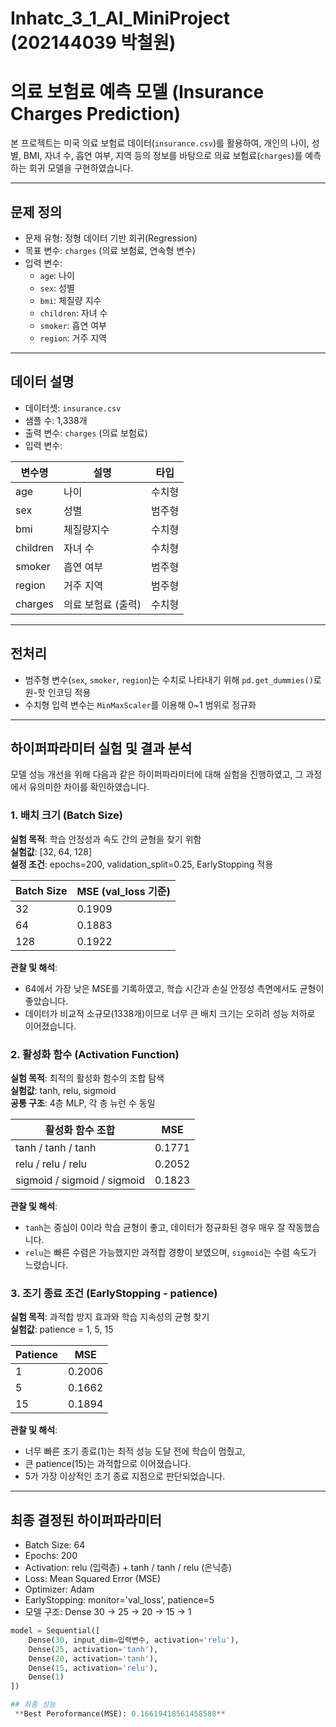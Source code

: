 # Inhatc_3_1_AI_MiniProject (202144039 박철원)
# 의료 보험료 예측 모델 (Insurance Charges Prediction)

본 프로젝트는 미국 의료 보험료 데이터(`insurance.csv`)를 활용하여, 개인의 나이, 성별, BMI, 자녀 수, 흡연 여부, 지역 등의 정보를 바탕으로 의료 보험료(`charges`)를 예측하는 회귀 모델을 구현하였습니다.

---

## 문제 정의

- 문제 유형: 정형 데이터 기반 회귀(Regression)
- 목표 변수: `charges` (의료 보험료, 연속형 변수)
- 입력 변수:
  - `age`: 나이
  - `sex`: 성별
  - `bmi`: 체질량 지수
  - `children`: 자녀 수
  - `smoker`: 흡연 여부
  - `region`: 거주 지역

---

## 데이터 설명

- 데이터셋: `insurance.csv`
- 샘플 수: 1,338개
- 출력 변수: `charges` (의료 보험료)
- 입력 변수:

| 변수명   | 설명               | 타입     |
|----------|--------------------|----------|
| age      | 나이               | 수치형   |
| sex      | 성별               | 범주형   |
| bmi      | 체질량지수         | 수치형   |
| children | 자녀 수            | 수치형   |
| smoker   | 흡연 여부          | 범주형   |
| region   | 거주 지역          | 범주형   |
| charges  | 의료 보험료 (출력) | 수치형   |

---

## 전처리

- 범주형 변수(`sex`, `smoker`, `region`)는 수치로 나타내기 위해 `pd.get_dummies()`로 원-핫 인코딩 적용 
- 수치형 입력 변수는 `MinMaxScaler`를 이용해 0~1 범위로 정규화

---

## 하이퍼파라미터 실험 및 결과 분석

모델 성능 개선을 위해 다음과 같은 하이퍼파라미터에 대해 실험을 진행하였고, 그 과정에서 유의미한 차이를 확인하였습니다.

### 1. 배치 크기 (Batch Size)

**실험 목적**: 학습 안정성과 속도 간의 균형을 찾기 위함  
**실험값**: [32, 64, 128]  
**설정 조건**: epochs=200, validation_split=0.25, EarlyStopping 적용

| Batch Size | MSE (val_loss 기준) |
|------------|---------------------|
| 32         | 0.1909              |
| 64         | 0.1883              |
| 128        | 0.1922              |

**관찰 및 해석**:  
- 64에서 가장 낮은 MSE를 기록하였고, 학습 시간과 손실 안정성 측면에서도 균형이 좋았습니다.  
- 데이터가 비교적 소규모(1338개)이므로 너무 큰 배치 크기는 오히려 성능 저하로 이어졌습니다.



### 2. 활성화 함수 (Activation Function)

**실험 목적**: 최적의 활성화 함수의 조합 탐색  
**실험값**: tanh, relu, sigmoid  
**공통 구조**: 4층 MLP, 각 층 뉴런 수 동일

| 활성화 함수 조합       | MSE     |
|------------------------|---------|
| tanh / tanh / tanh     | 0.1771  |
| relu / relu / relu     | 0.2052  |
| sigmoid / sigmoid / sigmoid | 0.1823 |

**관찰 및 해석**:  
- `tanh`는 중심이 0이라 학습 균형이 좋고, 데이터가 정규화된 경우 매우 잘 작동했습니다.  
- `relu`는 빠른 수렴은 가능했지만 과적합 경향이 보였으며, `sigmoid`는 수렴 속도가 느렸습니다.



### 3. 조기 종료 조건 (EarlyStopping - patience)

**실험 목적**: 과적합 방지 효과와 학습 지속성의 균형 찾기  
**실험값**: patience = 1, 5, 15

| Patience | MSE     |
|----------|---------|
| 1        | 0.2006  |
| 5        | 0.1662  |
| 15       | 0.1894  |

**관찰 및 해석**:  
- 너무 빠른 조기 종료(1)는 최적 성능 도달 전에 학습이 멈췄고,  
- 큰 patience(15)는 과적합으로 이어졌습니다.  
- 5가 가장 이상적인 조기 종료 지점으로 판단되었습니다.

---

## 최종 결정된 하이퍼파라미터

- Batch Size: 64
- Epochs: 200
- Activation: relu (입력층) + tanh / tanh / relu (은닉층)
- Loss: Mean Squared Error (MSE)
- Optimizer: Adam
- EarlyStopping: monitor='val_loss', patience=5
- 모델 구조: Dense 30 → 25 → 20 → 15 → 1



```python
model = Sequential([
    Dense(30, input_dim=입력변수, activation='relu'),
    Dense(25, activation='tanh'),
    Dense(20, activation='tanh'),
    Dense(15, activation='relu'),
    Dense(1)
])

## 최종 성능 
 **Best Peroformance(MSE): 0.16619418561458588** 

